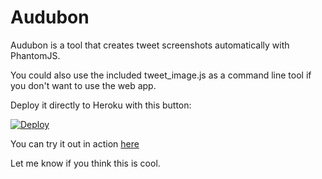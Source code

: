 # Audubon

Audubon is a tool that creates tweet screenshots automatically with PhantomJS.

You could also use the included tweet_image.js as a command line tool if you don't want to use the web app.

Deploy it directly to Heroku with this button:

[![Deploy](https://www.herokucdn.com/deploy/button.svg)](https://heroku.com/deploy?template=https://github.com/hungtruong/Audubon)

You can try it out in action [here](https://audubon-tweets.herokuapp.com)

Let me know if you think this is cool.
